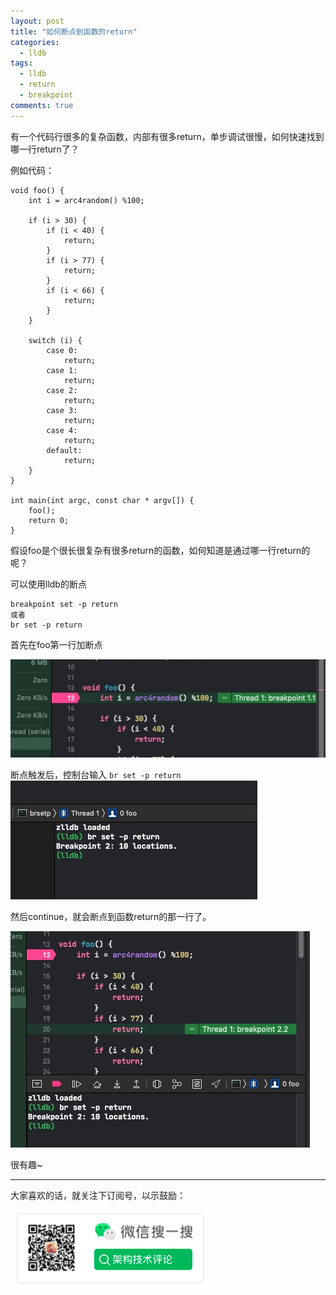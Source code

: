 ```yaml
---
layout: post
title: "如何断点到函数的return"
categories:
  - lldb
tags:
  - lldb
  - return
  - breakpoint
comments: true
---
```


有一个代码行很多的复杂函数，内部有很多return，单步调试很慢，如何快速找到哪一行return了？

<!-- more -->

例如代码：

```
void foo() {
    int i = arc4random() %100;
    
    if (i > 30) {
        if (i < 40) {
            return;
        }
        if (i > 77) {
            return;
        }
        if (i < 66) {
            return;
        }
    }
    
    switch (i) {
        case 0:
            return;
        case 1:
            return;
        case 2:
            return;
        case 3:
            return;
        case 4:
            return;
        default:
            return;
    }
}

int main(int argc, const char * argv[]) {
    foo();
    return 0;
}

```

假设foo是个很长很复杂有很多return的函数，如何知道是通过哪一行return的呢？

可以使用lldb的断点

```
breakpoint set -p return
或者
br set -p return
```

首先在foo第一行加断点

![](/media/15875739886610.jpg)

断点触发后，控制台输入 `br set -p return`
![](/media/15875740456070.jpg)

然后continue，就会断点到函数return的那一行了。

![](/media/15875741244090.jpg)


很有趣~

---

大家喜欢的话，就关注下订阅号，以示鼓励：

![](/images/fun.png)